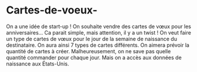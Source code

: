 # Cartes-de-voeux-
On a une idée de start-up ! On souhaite vendre des cartes de vœux pour les anniversaires... 
Ca parait simple, mais attention, il y a un twist !
On veut faire un type de cartes de vœux pour le jour de la semaine de naissance du destinataire.
On aura ainsi 7 types de cartes différents.  On aimera prévoir la quantité de cartes à créer.
Malheureusement, on ne save pas quelle quantité commander pour chaque jour.
Mais on a accès aux données de naissance aux États-Unis.
